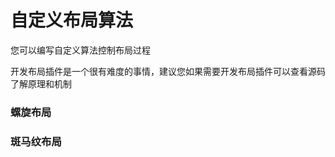 # 自定义布局算法

您可以编写自定义算法控制布局过程

开发布局插件是一个很有难度的事情，建议您如果需要开发布局插件可以查看源码了解原理和机制

### 螺旋布局

<Spiral/>

### 斑马纹布局

<ZebraPattern/>

